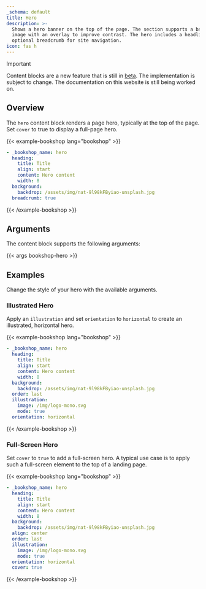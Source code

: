 ```yaml
---
_schema: default
title: Hero
description: >-
  Shows a hero banner on the top of the page. The section supports a background
  image with an overlay to improve contrast. The hero includes a headline and
  optional breadcrumb for site navigation.
icon: fas h
---
```


> [!IMPORTANT]
> Content blocks are a new feature that is still in [beta](https://github.com/gethinode/hinode/issues/1430#issuecomment-2988697852). The implementation is subject to change. The documentation on this website is still being worked on.

## Overview

The `hero` content block renders a page hero, typically at the top of the page. Set `cover` to true to display a full-page hero.

<!-- markdownlint-disable MD037 -->
{{< example-bookshop lang="bookshop" >}}

```yml
- _bookshop_name: hero
  heading:
    title: Title
    align: start
    content: Hero content
    width: 8
  background:
    backdrop: /assets/img/nat-9l98kFByiao-unsplash.jpg
  breadcrumb: true
```

{{< /example-bookshop >}}
<!-- markdownlint-enable MD037 -->

## Arguments

The content block supports the following arguments:

{{< args bookshop-hero >}}

## Examples

Change the style of your hero with the available arguments.

### Illustrated Hero

Apply an `illustration` and set `orientation` to `horizontal` to create an illustrated, horizontal hero.

<!-- markdownlint-disable MD037 -->
{{< example-bookshop lang="bookshop" >}}

```yml
- _bookshop_name: hero
  heading:
    title: Title
    align: start
    content: Hero content
    width: 8
  background:
    backdrop: /assets/img/nat-9l98kFByiao-unsplash.jpg
  order: last
  illustration:
    image: /img/logo-mono.svg
    mode: true
  orientation: horizontal
```

{{< /example-bookshop >}}
<!-- markdownlint-enable MD037 -->

### Full-Screen Hero

Set `cover` to `true` to add a full-screen hero. A typical use case is to apply such a full-screen element to the top of a landing page.

<!-- markdownlint-disable MD037 -->
{{< example-bookshop lang="bookshop" >}}

```yml
- _bookshop_name: hero
  heading:
    title: Title
    align: start
    content: Hero content
    width: 8
  background:
    backdrop: /assets/img/nat-9l98kFByiao-unsplash.jpg
  align: center
  order: last
  illustration:
    image: /img/logo-mono.svg
    mode: true
  orientation: horizontal
  cover: true
```

{{< /example-bookshop >}}
<!-- markdownlint-enable MD037 -->
